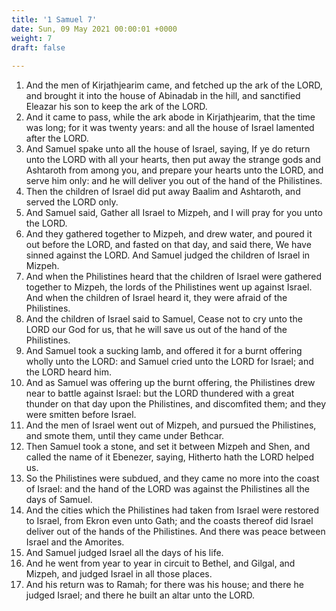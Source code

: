 ```yaml
---
title: '1 Samuel 7'
date: Sun, 09 May 2021 00:00:01 +0000
weight: 7
draft: false
  
---
```


1. And the men of Kirjathjearim came, and fetched up the ark of the LORD, and brought it into the house of Abinadab in the hill, and sanctified Eleazar his son to keep the ark of the LORD.
2. And it came to pass, while the ark abode in Kirjathjearim, that the time was long; for it was twenty years: and all the house of Israel lamented after the LORD.
3. And Samuel spake unto all the house of Israel, saying, If ye do return unto the LORD with all your hearts, then put away the strange gods and Ashtaroth from among you, and prepare your hearts unto the LORD, and serve him only: and he will deliver you out of the hand of the Philistines.
4. Then the children of Israel did put away Baalim and Ashtaroth, and served the LORD only.
5. And Samuel said, Gather all Israel to Mizpeh, and I will pray for you unto the LORD.
6. And they gathered together to Mizpeh, and drew water, and poured it out before the LORD, and fasted on that day, and said there, We have sinned against the LORD. And Samuel judged the children of Israel in Mizpeh.
7. And when the Philistines heard that the children of Israel were gathered together to Mizpeh, the lords of the Philistines went up against Israel. And when the children of Israel heard it, they were afraid of the Philistines.
8. And the children of Israel said to Samuel, Cease not to cry unto the LORD our God for us, that he will save us out of the hand of the Philistines.
9. And Samuel took a sucking lamb, and offered it for a burnt offering wholly unto the LORD: and Samuel cried unto the LORD for Israel; and the LORD heard him.
10. And as Samuel was offering up the burnt offering, the Philistines drew near to battle against Israel: but the LORD thundered with a great thunder on that day upon the Philistines, and discomfited them; and they were smitten before Israel.
11. And the men of Israel went out of Mizpeh, and pursued the Philistines, and smote them, until they came under Bethcar.
12. Then Samuel took a stone, and set it between Mizpeh and Shen, and called the name of it Ebenezer, saying, Hitherto hath the LORD helped us.
13. So the Philistines were subdued, and they came no more into the coast of Israel: and the hand of the LORD was against the Philistines all the days of Samuel.
14. And the cities which the Philistines had taken from Israel were restored to Israel, from Ekron even unto Gath; and the coasts thereof did Israel deliver out of the hands of the Philistines. And there was peace between Israel and the Amorites.
15. And Samuel judged Israel all the days of his life.
16. And he went from year to year in circuit to Bethel, and Gilgal, and Mizpeh, and judged Israel in all those places.
17. And his return was to Ramah; for there was his house; and there he judged Israel; and there he built an altar unto the LORD.
